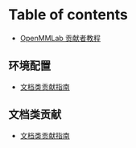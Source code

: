 # Table of contents

* [OpenMMLab 贡献者教程](README.md)


## 环境配置 <a href="#00_env" id="00_env"></a>

* [文档类贡献指南](01\_env/win10.md)


## 文档类贡献 <a href="#01_doc" id="01_doc"></a>

* [文档类贡献指南](01\_doc/ru-he-gong-xian-wen-dang-lei-de-pr.md)
